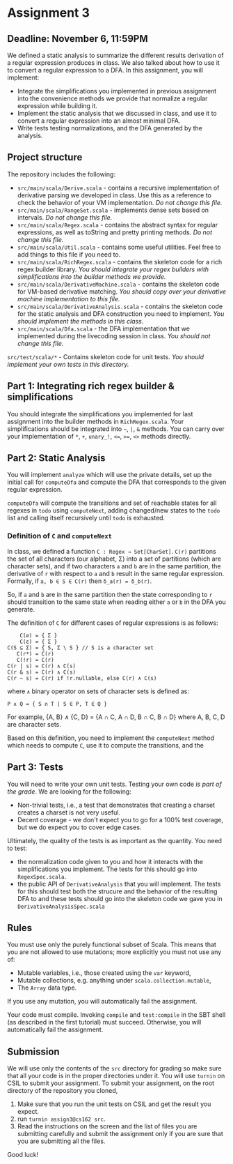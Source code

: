 # Assignment 3

## Deadline: November 6, 11:59PM

We defined a static analysis to summarize the different results
derivation of a regular expression produces in class. We also talked
about how to use it to convert a regular expression to a DFA. In this
assignment, you will implement:

 - Integrate the simplifications you implemented in previous
   assignment into the convenience methods we provide that normalize a
   regular expression while building it.
 - Implement the static analysis that we discussed in class, and use
   it to convert a regular expression into an almost minimal DFA.
 - Write tests testing normalizations, and the DFA generated by the analysis.

## Project structure

The repository includes the following:

  - `src/main/scala/Derive.scala` - contains a recursive
    implementation of derivative parsing we developed in class. Use
    this as a reference to check the behavior of your VM
    implementation. *Do not change this file.*
  - `src/main/scala/RangeSet.scala` - implements dense sets based on
    intervals. *Do not change this file.*
  - `src/main/scala/Regex.scala` - contains the abstract syntax for
    regular expressions, as well as toString and pretty printing
    methods. *Do not change this file.*
  - `src/main/scala/Util.scala` - contains some useful utilities. Feel
    free to add things to this file if you need to.
  - `src/main/scala/RichRegex.scala` - contains the skeleton code for
    a rich regex builder library. *You should integrate your regex
    builders with simplifications into the builder methods we
    provide.*
  - `src/main/scala/DerivativeMachine.scala` - contains the skeleton
    code for VM-based derivative matching. *You should copy over your
    derivative machine implementation to this file.*
  - `src/main/scala/DerivativeAnalysis.scala` - contains the skeleton
    code for the static analysis and DFA construction you need to
    implement. *You should implement the methods in this class.*
  - `src/main/scala/Dfa.scala` - the DFA implementation that we
    implemented during the livecoding session in class. *You should
    not change this file.*

  `src/test/scala/*` - Contains skeleton code for unit tests. *You
  should implement your own tests in this directory.*

## Part 1: Integrating rich regex builder & simplifications

You should integrate the simplifications you implemented for last
assignment into the builder methods in `RichRegex.scala`. Your
simplifications should be integrated into `~`, `|`, `&` methods. You
can carry over your implementation of `*`, `+`, `unary_!`, `<=`, `>=`,
`<>` methods directly.

## Part 2: Static Analysis

You will implement `analyze` which will use the private details, set
up the initial call for `computeDfa` and compute the DFA that
corresponds to the given regular expression.

`computeDfa` will compute the transitions and set of reachable states
for all regexes in `todo` using `computeNext`, adding changed/new
states to the `todo` list and calling itself recursively until `todo`
is exhausted.

### Definition of `C` and `computeNext`

In class, we defined a function `C : Regex → Set[CharSet]`. `C(r)`
partitions the set of all characters (our alphabet, Σ) into a set of
partitions (which are character sets), and if two characters `a` and
`b` are in the same partition, the derivative of `r` with respect to `a`
and `b` result in the same regular expression. Formally, if `a, b ∈ S
∈ C(r)` then `δ_a(r) = δ_b(r)`.

So, if `a` and `b` are in the same partition then the state
corresponding to `r` should transition to the same state when reading
either `a` or `b` in the DFA you generate.

The definition of `C` for different cases of regular expressions is as
follows:

```
    C(∅) = { Σ }
    C(ε) = { Σ }
C(S ⊆ Σ) = { S, Σ \ S } // S is a character set
   C(r*) = C(r)
   C(!r) = C(r)
C(r | s) = C(r) ∧ C(s)
C(r & s) = C(r) ∧ C(s)
C(r ~ s) = C(r) if !r.nullable, else C(r) ∧ C(s)
```

where `∧` binary operator on sets of character sets is defined as:

```
P ∧ Q = { S ∩ T | S ∈ P, T ∈ Q }
```

For example, {A, B} ∧ {C, D} = {A ∩ C, A ∩ D, B ∩ C, B ∩ D} where A,
B, C, D are character sets.

Based on this definition, you need to implement the `computeNext` method
which needs to compute `C`, use it to compute the transitions, and the

## Part 3: Tests

You will need to write your own unit tests. Testing your own code *is
part of the grade*. We are looking for the following:
  - Non-trivial tests, i.e., a test that demonstrates that creating a
    charset creates a charset is not very useful.
  - Decent coverage - we don't expect you to go for a 100% test
    coverage, but we do expect you to cover edge cases.

Ultimately, the quality of the tests is as important as the quantity. You
need to test:
 - the normalization code given to you and how it interacts with the
   simplifications you implement. The tests for this should go into
   `RegexSpec.scala`.
 - the public API of `DerivativeAnalysis` that you will implement. The
   tests for this should test both the strucure and the behavior of the
   resulting DFA to and these tests should go into the skeleton code
   we gave you in `DerivativeAnalysisSpec.scala`

## Rules

You must use only the purely functional subset of Scala. This means
that you are not allowed to use mutations; more explicitly you must
not use any of:
  - Mutable variables, i.e., those created using the `var` keyword,
  - Mutable collections, e.g. anything under
    `scala.collection.mutable`,
  - The `Array` data type.

If you use any mutation, you will automatically fail the assignment.

Your code must compile. Invoking `compile` and `test:compile` in the
SBT shell (as described in the first tutorial) must
succeed. Otherwise, you will automatically fail the assignment.

## Submission

We will use only the contents of the `src` directory for grading so
make sure that all your code is in the proper directories under it.
You will use `turnin` on CSIL to submit your assignment.  To submit
your assignment, on the root directory of the repository you cloned,

  1. Make sure that you run the unit tests on CSIL and get the result
       you expect.
  2. run `turnin assign3@cs162 src`.
  3. Read the instructions on the screen and the list of files you are
       submitting carefully and submit the assignment only if you are
       sure that you are submitting all the files.

Good luck!
